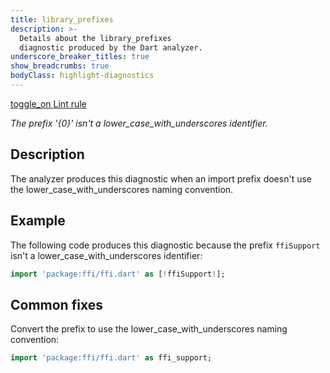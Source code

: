 ```yaml
---
title: library_prefixes
description: >-
  Details about the library_prefixes
  diagnostic produced by the Dart analyzer.
underscore_breaker_titles: true
show_breadcrumbs: true
bodyClass: highlight-diagnostics
---
```


<div class="tags">
  <a class="tag-label"
      href="/tools/linter-rules/library_prefixes"
      title="Learn about the lint rule that enables this diagnostic."
      aria-label="Learn about the lint rule that enables this diagnostic."
      target="_blank">
    <span class="material-symbols" aria-hidden="true">toggle_on</span>
    <span>Lint rule</span>
  </a>
</div>

_The prefix '{0}' isn't a lower\_case\_with\_underscores identifier._

## Description

The analyzer produces this diagnostic when an import prefix doesn't use
the lower_case_with_underscores naming convention.

## Example

The following code produces this diagnostic because the prefix
`ffiSupport` isn't a lower_case_with_underscores identifier:

```dart
import 'package:ffi/ffi.dart' as [!ffiSupport!];
```

## Common fixes

Convert the prefix to use the lower_case_with_underscores naming
convention:

```dart
import 'package:ffi/ffi.dart' as ffi_support;
```
